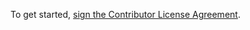 To get started, <a href="https://www.clahub.com/agreements/exxeleron/qPython">sign the Contributor License Agreement</a>. 
